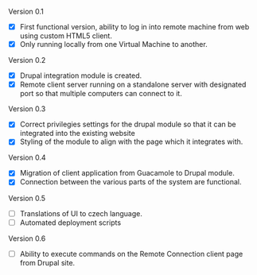 Version 0.1

- [x] First functional version, ability to log in into remote machine from web using custom HTML5 client. 
- [x] Only running locally from one Virtual Machine to another. 

Version 0.2

- [x] Drupal integration module is created.
- [x] Remote client server running on a standalone server with designated port so that multiple computers can connect to it.

Version 0.3

- [x] Correct privilegies settings for the drupal module so that it can be integrated into the existing website
- [x] Styling of the module to align with the page which it integrates with.

Version 0.4

- [x] Migration of client application from Guacamole to Drupal module.
- [x] Connection between the various parts of the system are functional.

Version 0.5

- [ ] Translations of UI to czech language.
- [ ] Automated deployment scripts

Version 0.6

- [ ] Ability to execute commands on the Remote Connection client page from Drupal site.
